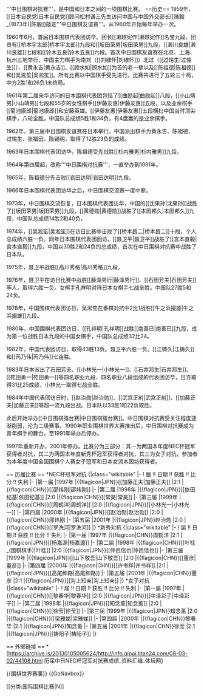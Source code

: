 '''中日围棋对抗赛'''，是中国和日本之间的一项围棋比赛。
==历史==
1959年，[[日本自民党|日本自民党]]顾问松村谦三先生访问中国与中国外交部长[[陳毅_(1873年)|陈毅]]敲定'''中日围棋友谊赛'''。从1960年开始每年举办一次。

1960年6月，首届日本围棋代表团访华。团长[[濑越宪作|濑越宪作]]名誉九段，团员有[[桥本宇太郎|桥本宇太郎]]九段和[[坂田荣男|坂田荣男]]九段，[[濑川良雄|濑川良雄]]七段和[[铃木五良|铃木五良]]六段。首次中日围棋友谊赛在北京、上海、杭州三地举行，中国主力棋手为南刘（[[刘棣怀|刘棣怀]]）北过（[[过惕生|过惕生]]）、[[黄永吉|黄永吉]]、[[顾水如|顾水如]]为首的老一辈以及[[陈祖德|陈祖德]]和[[吴淞笙|吴淞笙]]。所有比赛以中国棋手受先进行。比赛共进行了五轮三十局，中方2胜1和26负1未终局。 

1961年第二届来华访问的日本围棋代表团包括了[[曲励起|曲励起]]八段，[[小山靖男|小山靖男]]七段和55岁的女性棋手[[伊藤友惠|伊藤友惠]]五段，以及业余棋手[[菊池康郎|菊池康郎]]和安藤英雄。[[伊藤友惠|伊藤友惠]]五段横扫中国当时顶尖棋手，八轮全胜。中国队总成绩5胜1和34负，有4盘赢的是业余棋手。

1962年，第三届中日围棋友谊赛在日本举行。中国派出棋手为黄永吉、陈祖德、过惕生、张福田、陈锡明，取得了12胜23负的成绩。

1963年日本围棋代表团访华，陈祖德受先战胜[[杉内雅男|杉内雅男]]九段。

1964年第四届起，改称'''中日围棋对抗赛'''，一直举办到1991年。

1965年，陈祖德分先击败[[岩田达明|岩田达明]]九段。

1966年日本围棋代表团访华之后，中日围棋交流赛一度中断。

1973年，中日围棋交流恢复，日本围棋代表团访华，中国的[[沈果孙|沈果孙]]战胜了[[坂田荣男|坂田荣男]]九段，[[黄德勋|黄德勋]]战胜了[[本田邦久|本田邦久]]九段，中国队总成绩14胜2和40负，

1974年，[[吴淞笙|吴淞笙]]在访日比赛中击败了[[桥本昌二|桥本昌二]]十段，个人总成绩六胜一负。同年日本围棋代表团回访，[[聂卫平|聂卫平]]战胜了[[宫本直毅|宫本直毅]]九段，中国以30胜2和24负的总成绩，首次在中日围棋对抗赛中战胜了日本队。

1975年，聂卫平战胜[[高川秀格|高川秀格]]九段。 

1976年，聂卫平在访日比赛中战胜[[藤泽秀行|藤泽秀行]]、[[石田芳夫|石田芳夫]]等人，取得六胜一负。女棋手孔祥明对阵日本女棋手七战全胜。中国队27胜5和24负。

1978年，中国围棋代表团访日，吴淞笙在番棋对抗中2比1战胜[[牛之浜撮雄|牛之浜撮雄]]九段。

1980年，中国围棋代表团访日，[[孔祥明|孔祥明]]战胜[[南善已|南善已]]九段，成为第一位战胜日本九段的中国女棋手，中国队总成绩32比24。

1982年，中国代表团访日，取得43胜13负。聂卫平六胜一负。[[江铸久|江铸久]]和[[芮乃伟|芮乃伟]]七连胜。

1983年日本派出了石田芳夫、[[小林光一|小林光一]]、[[石井邦生|石井邦生]]、[[苑田勇一|苑田勇一]]等四名职业九段、四名职业八段组成的代表团访华，日方取得31比25成绩，小林光一取得七战全胜。

1984年中国代表团访日时，[[赵治勋|赵治勋]]、[[武宫正树|武宫正树]]、[[加藤正夫|加藤正夫]]等超一流九段出战。日本队以33胜1和22负取胜。

此后开始举办[[中日围棋擂台赛|中日围棋擂台赛]]。中日围棋对抗赛受关注程度逐渐削弱，沦为二级赛事。1990年职业围棋世界大赛推出后，中日围棋对抗赛成为青年棋手的舞台。至1991年举办后停办。

1997年重新开办，2001年停办。比赛分为三部分：其一为两国本年度NEC杯冠军获得者对抗，其二为两国本年度新秀杯冠军获得者对抗，其三为女子对抗，参加者为本年度中国全国围棋个人赛女子冠军和日本女流本因坊获得者。

== 历届比赛 ==
*NEC杯冠军对抗
{|class="wikitable"
|-
! 届 !! 日期 !! 获胜 !! 比分 !! 失利
|-
|第一届
|1997年
|{{flagicon|JPN}}[[加藤正夫|加藤正夫]]
|2:1
|{{flagicon|CHN}}[[邵炜刚|邵炜刚]]
|-
|第二届
|1998年
|{{flagicon|JPN}}[[依田纪基|依田纪基]]
|2:0
|{{flagicon|CHN}}[[常昊|常昊]]
|-
|第三届
|1999年
|{{flagicon|CHN}}[[周鹤洋|周鹤洋]]
|2:0
|{{flagicon|JPN}}[[小林光一|小林光一]]
|-
|第四届
|2000年
|{{flagicon|JPN}}[[赵治勋|赵治勋]]
|2:0
|{{flagicon|CHN}}邵炜刚
|-
|第五届
|2001年
|{{flagicon|JPN}}赵治勋
|2:0
|{{flagicon|CHN}}[[罗洗河|罗洗河]]
|}
*新秀对抗
{|class="wikitable"
|-
! 届 !! 日期 !! 获胜 !! 比分 !! 失利
|-
|第一届
|1997年
|{{flagicon|CHN}}周鹤洋
|2:1
|{{flagicon|JPN}}[[杨嘉源|杨嘉源]]
|-
|第二届
|1998年
|{{flagicon|CHN}}[[叶桂_(围棋棋手)|叶桂]]
|2:0
|{{flagicon|JPN}}[[仲邑信也|仲邑信也]]
|-
|第三届
|1999年
|{{flagicon|JPN}}[[山下敬吾|山下敬吾]]
|2:0
|{{flagicon|CHN}}[[董彦|董彦]]
|-
|第四届
|2000年
|{{flagicon|CHN}}[[许书祥|许书祥]]
|2:1
|{{flagicon|JPN}}[[高尾绅路|高尾绅路]]
|-
|第五届
|2001年
|{{flagicon|CHN}}董彦
|2:1
|{{flagicon|JPN}}[[沟上知亲|沟上知亲]]
|}
*女子对抗
{|class="wikitable"
|-
! 届 !! 日期 !! 获胜 !! 比分 !! 失利
|-
|第一届
|1997年
|{{flagicon|CHN}}[[黎春华|黎春华]]
|2:0
|{{flagicon|JPN}}[[中泽彩子|中泽彩子]]
|-
|第二届
|1998年
|{{flagicon|JPN}}[[知念薰|知念薰]]
|2:0
|{{flagicon|CHN}}[[徐莹|徐莹]]
|-
|第三届
|1999年
|{{flagicon|JPN}}知念薰
|2:0
|{{flagicon|CHN}}[[梁雅娣|梁雅娣]]
|-
|第四届
|2000年
|{{flagicon|CHN}}黎春华
|2:1
|{{flagicon|JPN}}知念薰
|-
|第五届
|2001年
|{{flagicon|CHN}}徐莹
|2:1
|{{flagicon|JPN}}[[祷阳子|祷阳子]]
|}

== 外部链接 ==
*[https://archive.is/20130105005624/http://info.qipai.titan24.com/08-03-02/44108.html 历届中日NEC杯冠军对抗赛成绩_资料汇编_体坛网]

{{围棋世界赛事}}
{{GoNavbox}}

[[分类:国际围棋比赛|N]]